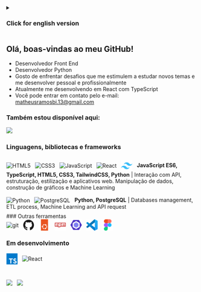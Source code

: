 <details><summary><h3>Click for english version</h3></summary>

## Hey there, welcome to my GitHub!

- Front End Web Developer
- Python Developer
- I like to dive into challenging projects, create pleasant experiences and constantly learn new subjects
- Currently studying React with TypeScript
- You can contact me in my e-mail: <a href="mailto:matheusramosbi.13@gmail.com" target="_blank">matheusramosbi.13@gmail.com</a>

### Also avaiable at: &nbsp;

<a href="https://www.linkedin.com/in/matheus-ramos-amaral-00880314b/" target="_blank"><img src="https://img.shields.io/badge/LinkedIn-000000?style=for-the-badge&logo=LinkedIn&logoColor=white" target="_blank"></a> &nbsp;

### Languages, libraries and frameworks

<div>
  <div style="box-sizing: border-box; padding-top: 8px; padding-bottom: 8px">
    <img align="center" alt="HTML5" height="30" width="30" src="https://cdn.jsdelivr.net/gh/devicons/devicon/icons/html5/html5-original.svg"> &nbsp;
    <img align="center" alt="CSS3" height="30" width="30" src="https://cdn.jsdelivr.net/gh/devicons/devicon/icons/css3/css3-original.svg"> &nbsp;
    <img align="center" alt="JavaScript" height="30" width="30" src="https://cdn.jsdelivr.net/gh/devicons/devicon/icons/javascript/javascript-original.svg"> &nbsp;
    <img align="center" alt="React" height="30" width="30" src="https://cdn.jsdelivr.net/gh/devicons/devicon/icons/react/react-original.svg"> &nbsp;
    <img align="center" alt="tailwindCss" height="30" width="30" src="https://raw.githubusercontent.com/devicons/devicon/1119b9f84c0290e0f0b38982099a2bd027a48bf1/icons/tailwindcss/tailwindcss-plain.svg"> &nbsp;
    <span><b>JavaScript ES6, TypeScript, HTML5, CSS3, TailwindCSS, Python</b> | API and web app interaction, structure and styling. Data manipulation, graphics cronstruction and Machine Learning</span>
  </div>
  <!-- <div style="box-sizing: border-box; padding-top: 8px; padding-bottom: 8px"> 
    <img align="center" alt="React" height="30" width="30" src="https://cdn.jsdelivr.net/gh/devicons/devicon/icons/react/react-original.svg"> &nbsp;
    <img align="center" alt="Redux" height="30" width="30" src="https://cdn.jsdelivr.net/gh/devicons/devicon/icons/redux/redux-original.svg"> &nbsp;
    <img align="center" alt="Material UI" height="30" width="30" src="https://cdn.jsdelivr.net/gh/devicons/devicon/icons/materialui/materialui-plain.svg" /> &nbsp;
    <span><b>React, Redux, Material UI</b> | Front-end app componentization, state management and styling</span>
  </div> -->
  <div style="box-sizing: border-box; padding-top: 8px; padding-bottom: 8px">
    <!-- <img align="center" alt="Node.js" height="30" width="30" src="https://cdn.jsdelivr.net/gh/devicons/devicon/icons/nodejs/nodejs-original.svg"> &nbsp;
    <img align="center" alt="Sequelize" height="30" width="30" src="https://cdn.jsdelivr.net/gh/devicons/devicon/icons/sequelize/sequelize-original.svg"> &nbsp;
    <img align="center" alt="Docker" height="30" width="30" src="https://cdn.jsdelivr.net/gh/devicons/devicon/icons/docker/docker-plain.svg"> &nbsp;
    <img align="center" alt="MySQL" height="30" width="30" src="https://cdn.jsdelivr.net/gh/devicons/devicon/icons/mysql/mysql-original.svg"> &nbsp;
    <img align="center" alt="MongoDB" height="30" width="30" src="https://cdn.jsdelivr.net/gh/devicons/devicon/icons/mongodb/mongodb-plain-wordmark.svg"> &nbsp;. -->
    <img align="center" alt="Python" height="30" width="30" src="https://cdn.jsdelivr.net/gh/devicons/devicon/icons/python/python-original.svg"> &nbsp;
    <img align="center" alt="PostgreSQL" height="30" width="30" src="https://cdn.jsdelivr.net/gh/devicons/devicon/icons/postgresql/postgresql-plain-wordmark.svg"> &nbsp;
    <!-- <span><b>Node.js, Sequelize, Docker, MySQL, MongoDB, Python</b> | API creation, ORM, containers and databases</span> -->
    <span><b>Python, PostgreSQL</b> | Databases management, ETL process, Machine Learning and API request</span>
  </div>
  <!-- <div style="box-sizing: border-box; padding-top: 8px; padding-bottom: 8px">
    <img align="center" alt="Mocha" height="30" width="30" src="https://cdn.jsdelivr.net/gh/devicons/devicon/icons/mocha/mocha-plain.svg"> &nbsp;
    <img align="center" alt="Jest" height="30" width="30" src="https://cdn.jsdelivr.net/gh/devicons/devicon/icons/jest/jest-plain.svg"> &nbsp;
    <img align="center" alt="React Testing Library" height="30" width="30" src="https://raw.githubusercontent.com/testing-library/dom-testing-library/main/other/octopus.png">
    <span><b>Mocha, Jest, RTL</b> | Unit and integration automated tests in Node.js, JavaScript and React</span>&nbsp;
  </div> -->
</div>

### Another skills

<div>
  <img align="center" alt="git" height="30" width="30" src="https://cdn.jsdelivr.net/gh/devicons/devicon/icons/git/git-original.svg"> &nbsp;
  <img align="center" alt="github" height="30" width="30" src="https://raw.githubusercontent.com/devicons/devicon/1119b9f84c0290e0f0b38982099a2bd027a48bf1/icons/github/github-original.svg"> &nbsp;
  <!-- <img align="center" alt="gitlab" height="30" width="30" src="https://raw.githubusercontent.com/devicons/devicon/1119b9f84c0290e0f0b38982099a2bd027a48bf1/icons/gitlab/gitlab-original.svg"> &nbsp; -->
  <img align="center" alt="ubuntu" height="30" width="30" src="https://raw.githubusercontent.com/devicons/devicon/1119b9f84c0290e0f0b38982099a2bd027a48bf1/icons/ubuntu/ubuntu-plain.svg"> &nbsp;
  <img align="center" alt="npm" height="30" width="30" src="https://raw.githubusercontent.com/devicons/devicon/1119b9f84c0290e0f0b38982099a2bd027a48bf1/icons/npm/npm-original-wordmark.svg"> &nbsp;
  <img align="center" alt="eslint" height="30" width="30" src="https://raw.githubusercontent.com/devicons/devicon/1119b9f84c0290e0f0b38982099a2bd027a48bf1/icons/eslint/eslint-original.svg"> &nbsp;
  <img align="center" alt="vscode" height="30" width="30" src="https://raw.githubusercontent.com/devicons/devicon/1119b9f84c0290e0f0b38982099a2bd027a48bf1/icons/vscode/vscode-original.svg"> &nbsp;
  <!-- <img align="center" alt="trello" height="30" width="30" src="https://raw.githubusercontent.com/devicons/devicon/1119b9f84c0290e0f0b38982099a2bd027a48bf1/icons/trello/trello-plain.svg"> &nbsp; -->
  <!-- <img align="center" alt="express" height="60" width="60" src="https://raw.githubusercontent.com/devicons/devicon/1119b9f84c0290e0f0b38982099a2bd027a48bf1/icons/express/express-original-wordmark.svg"> &nbsp; -->
  <img align="center" alt="figma" height="30" width="30" src="https://raw.githubusercontent.com/devicons/devicon/1119b9f84c0290e0f0b38982099a2bd027a48bf1/icons/figma/figma-original.svg"> &nbsp;
  <!-- <img align="center" alt="slack" height="30" width="30" src="https://raw.githubusercontent.com/devicons/devicon/1119b9f84c0290e0f0b38982099a2bd027a48bf1/icons/slack/slack-original.svg"> &nbsp; -->
</div>

### Learning

<div>
  <!-- <img align="center" alt="nextJS" height="30" width="30" src="https://raw.githubusercontent.com/devicons/devicon/1119b9f84c0290e0f0b38982099a2bd027a48bf1/icons/nextjs/nextjs-original.svg"> &nbsp; -->
  <img align="center" alt="nextJS" height="30" width="30" src="https://raw.githubusercontent.com/devicons/devicon/1119b9f84c0290e0f0b38982099a2bd027a48bf1/icons/typescript/typescript-original.svg"> &nbsp;
  <!-- <img align="center" alt="tailwindCss" height="30" width="30" src="https://raw.githubusercontent.com/devicons/devicon/1119b9f84c0290e0f0b38982099a2bd027a48bf1/icons/tailwindcss/tailwindcss-plain.svg"> &nbsp; -->
  <!-- <img align="center" alt="AWS" height="60" width="60" src="https://raw.githubusercontent.com/devicons/devicon/1119b9f84c0290e0f0b38982099a2bd027a48bf1/icons/amazonwebservices/amazonwebservices-original-wordmark.svg"> &nbsp; -->
  <img align="center" alt="React" height="30" width="30" src="https://cdn.jsdelivr.net/gh/devicons/devicon/icons/react/react-original.svg"> &nbsp;
</div>

<!-- todo: colocar icone e nome das ferramentas no mesmo etilo de iccone -->

<br/>

</details>

## Olá, boas-vindas ao meu GitHub!

- Desenvolvedor Front End
- Desenvolvedor Python
- Gosto de enfrentar desafios que me estimulem a estudar novos temas e me desenvolver pessoal e profissionalmente
- Atualmente me desenvolvendo em React com TypeScript
- Você pode entrar em contato pelo e-mail: <a href="mailto:matheusramosbi.13@gmail.com" target="_blank">matheusramosbi.13@gmail.com</a>

### Também estou disponível aqui:

<a href="https://www.linkedin.com/in/matheus-ramos-amaral-00880314b/" target="_blank"><img src="https://img.shields.io/badge/LinkedIn-000000?style=for-the-badge&logo=LinkedIn&logoColor=white" target="_blank"></a> &nbsp;

<!-- <a href="http://wa.me/5531984144884" target="blank"><img src="https://img.shields.io/badge/WhatsApp-25D366?style=for-the-badge&logo=whatsapp&logoColor=white" alt="Kaio Oliveira WhatsApp"/></a> &nbsp; -->
<!-- <a href="https://imborba.web.app/" target="_blank"><img src="https://img.shields.io/badge/Portfolio-000000?style=for-the-badge&logo=Portfolio&logoColor=white" target="_blank"></a> &nbsp; -->

### Linguagens, bibliotecas e frameworks

<div>
  <div style="box-sizing: border-box; padding-top: 8px; padding-bottom: 8px">
    <img align="center" alt="HTML5" height="30" width="30" src="https://cdn.jsdelivr.net/gh/devicons/devicon/icons/html5/html5-original.svg"> &nbsp;
    <img align="center" alt="CSS3" height="30" width="30" src="https://cdn.jsdelivr.net/gh/devicons/devicon/icons/css3/css3-original.svg"> &nbsp;
    <img align="center" alt="JavaScript" height="30" width="30" src="https://cdn.jsdelivr.net/gh/devicons/devicon/icons/javascript/javascript-original.svg"> &nbsp;
    <img align="center" alt="React" height="30" width="30" src="https://cdn.jsdelivr.net/gh/devicons/devicon/icons/react/react-original.svg"> &nbsp;
    <img align="center" alt="tailwindCss" height="30" width="30" src="https://raw.githubusercontent.com/devicons/devicon/1119b9f84c0290e0f0b38982099a2bd027a48bf1/icons/tailwindcss/tailwindcss-plain.svg"> &nbsp;
    <span><b>JavaScript ES6, TypeScript, HTML5, CSS3, TailwindCSS, Python</b> | Interação com API, estruturação, estilização e aplicativos web. Manipulação de dados, construção de gráficos e Machine Learning</span>
  </div>
  <!-- <div style="box-sizing: border-box; padding-top: 8px; padding-bottom: 8px"> 
    <img align="center" alt="React" height="30" width="30" src="https://cdn.jsdelivr.net/gh/devicons/devicon/icons/react/react-original.svg"> &nbsp;
    <img align="center" alt="Redux" height="30" width="30" src="https://cdn.jsdelivr.net/gh/devicons/devicon/icons/redux/redux-original.svg"> &nbsp;
    <img align="center" alt="Material UI" height="30" width="30" src="https://cdn.jsdelivr.net/gh/devicons/devicon/icons/materialui/materialui-plain.svg" /> &nbsp;
    <span><b>React, Redux, Material UI</b> | Front-end app componentization, state management and styling</span>
  </div> -->
  <div style="box-sizing: border-box; padding-top: 8px; padding-bottom: 8px">
    <!-- <img align="center" alt="Node.js" height="30" width="30" src="https://cdn.jsdelivr.net/gh/devicons/devicon/icons/nodejs/nodejs-original.svg"> &nbsp;
    <img align="center" alt="Sequelize" height="30" width="30" src="https://cdn.jsdelivr.net/gh/devicons/devicon/icons/sequelize/sequelize-original.svg"> &nbsp;
    <img align="center" alt="Docker" height="30" width="30" src="https://cdn.jsdelivr.net/gh/devicons/devicon/icons/docker/docker-plain.svg"> &nbsp;
    <img align="center" alt="MySQL" height="30" width="30" src="https://cdn.jsdelivr.net/gh/devicons/devicon/icons/mysql/mysql-original.svg"> &nbsp;
    <img align="center" alt="MongoDB" height="30" width="30" src="https://cdn.jsdelivr.net/gh/devicons/devicon/icons/mongodb/mongodb-plain-wordmark.svg"> &nbsp;. -->
    <img align="center" alt="Python" height="30" width="30" src="https://cdn.jsdelivr.net/gh/devicons/devicon/icons/python/python-original.svg"> &nbsp;
    <img align="center" alt="PostgreSQL" height="30" width="30" src="https://cdn.jsdelivr.net/gh/devicons/devicon/icons/postgresql/postgresql-plain-wordmark.svg"> &nbsp;
    <!-- <span><b>Node.js, Sequelize, Docker, MySQL, MongoDB, Python</b> | API creation, ORM, containers and databases</span> -->
    <span><b>Python, PostgreSQL</b> | Databases management, ETL process, Machine Learning and API request</span>
  </div>
  <!-- <div style="box-sizing: border-box; padding-top: 8px; padding-bottom: 8px">
    <img align="center" alt="Mocha" height="30" width="30" src="https://cdn.jsdelivr.net/gh/devicons/devicon/icons/mocha/mocha-plain.svg"> &nbsp;
    <img align="center" alt="Jest" height="30" width="30" src="https://cdn.jsdelivr.net/gh/devicons/devicon/icons/jest/jest-plain.svg"> &nbsp;
    <img align="center" alt="React Testing Library" height="30" width="30" src="https://raw.githubusercontent.com/testing-library/dom-testing-library/main/other/octopus.png">
    <span><b>Mocha, Jest, RTL</b> | Unit and integration automated tests in Node.js, JavaScript and React</span>&nbsp;
  </div> -->
</div>
### Outras ferramentas

<div>
<img align="center" alt="git" height="30" width="30" src="https://cdn.jsdelivr.net/gh/devicons/devicon/icons/git/git-original.svg"> &nbsp;
<img align="center" alt="github" height="30" width="30" src="https://raw.githubusercontent.com/devicons/devicon/1119b9f84c0290e0f0b38982099a2bd027a48bf1/icons/github/github-original.svg"> &nbsp;
<!-- <img align="center" alt="gitlab" height="30" width="30" src="https://raw.githubusercontent.com/devicons/devicon/1119b9f84c0290e0f0b38982099a2bd027a48bf1/icons/gitlab/gitlab-original.svg"> &nbsp; -->
<img align="center" alt="ubuntu" height="30" width="30" src="https://raw.githubusercontent.com/devicons/devicon/1119b9f84c0290e0f0b38982099a2bd027a48bf1/icons/ubuntu/ubuntu-plain.svg"> &nbsp;
<img align="center" alt="npm" height="30" width="30" src="https://raw.githubusercontent.com/devicons/devicon/1119b9f84c0290e0f0b38982099a2bd027a48bf1/icons/npm/npm-original-wordmark.svg"> &nbsp;
<img align="center" alt="eslint" height="30" width="30" src="https://raw.githubusercontent.com/devicons/devicon/1119b9f84c0290e0f0b38982099a2bd027a48bf1/icons/eslint/eslint-original.svg"> &nbsp;
<img align="center" alt="vscode" height="30" width="30" src="https://raw.githubusercontent.com/devicons/devicon/1119b9f84c0290e0f0b38982099a2bd027a48bf1/icons/vscode/vscode-original.svg"> &nbsp;
<!-- <img align="center" alt="trello" height="30" width="30" src="https://raw.githubusercontent.com/devicons/devicon/1119b9f84c0290e0f0b38982099a2bd027a48bf1/icons/trello/trello-plain.svg"> &nbsp; -->
<!-- <img align="center" alt="express" height="60" width="60" src="https://raw.githubusercontent.com/devicons/devicon/1119b9f84c0290e0f0b38982099a2bd027a48bf1/icons/express/express-original-wordmark.svg"> &nbsp; -->
<img align="center" alt="figma" height="30" width="30" src="https://raw.githubusercontent.com/devicons/devicon/1119b9f84c0290e0f0b38982099a2bd027a48bf1/icons/figma/figma-original.svg"> &nbsp;
<!-- <img align="center" alt="slack" height="30" width="30" src="https://raw.githubusercontent.com/devicons/devicon/1119b9f84c0290e0f0b38982099a2bd027a48bf1/icons/slack/slack-original.svg"> &nbsp; -->
</div>

### Em desenvolvimento

<div>
  <!-- <img align="center" alt="nextJS" height="30" width="30" src="https://raw.githubusercontent.com/devicons/devicon/1119b9f84c0290e0f0b38982099a2bd027a48bf1/icons/nextjs/nextjs-original.svg"> &nbsp; -->
  <img align="center" alt="nextJS" height="30" width="30" src="https://raw.githubusercontent.com/devicons/devicon/1119b9f84c0290e0f0b38982099a2bd027a48bf1/icons/typescript/typescript-original.svg"> &nbsp;
  <!-- <img align="center" alt="tailwindCss" height="30" width="30" src="https://raw.githubusercontent.com/devicons/devicon/1119b9f84c0290e0f0b38982099a2bd027a48bf1/icons/tailwindcss/tailwindcss-plain.svg"> &nbsp; -->
  <!-- <img align="center" alt="AWS" height="60" width="60" src="https://raw.githubusercontent.com/devicons/devicon/1119b9f84c0290e0f0b38982099a2bd027a48bf1/icons/amazonwebservices/amazonwebservices-original-wordmark.svg"> &nbsp; -->
  <img align="center" alt="React" height="30" width="30" src="https://cdn.jsdelivr.net/gh/devicons/devicon/icons/react/react-original.svg"> &nbsp;
</div>

<!-- todo: colocar icone e nome das ferramentas no mesmo etilo de iccone -->

<div style="display: flex; align-items: center; margin-top: 40px">
  <img style="margin-right: 12px"  src="https://github-readme-stats.vercel.app/api/top-langs/?username=ramosmat&layout=compact&theme=dracula&locale=pt-br"/>
  <img  src="https://github-readme-stats.vercel.app/api/?username=ramosmat&show_icons=true&theme=dracula&locale=pt-br">
</div>

